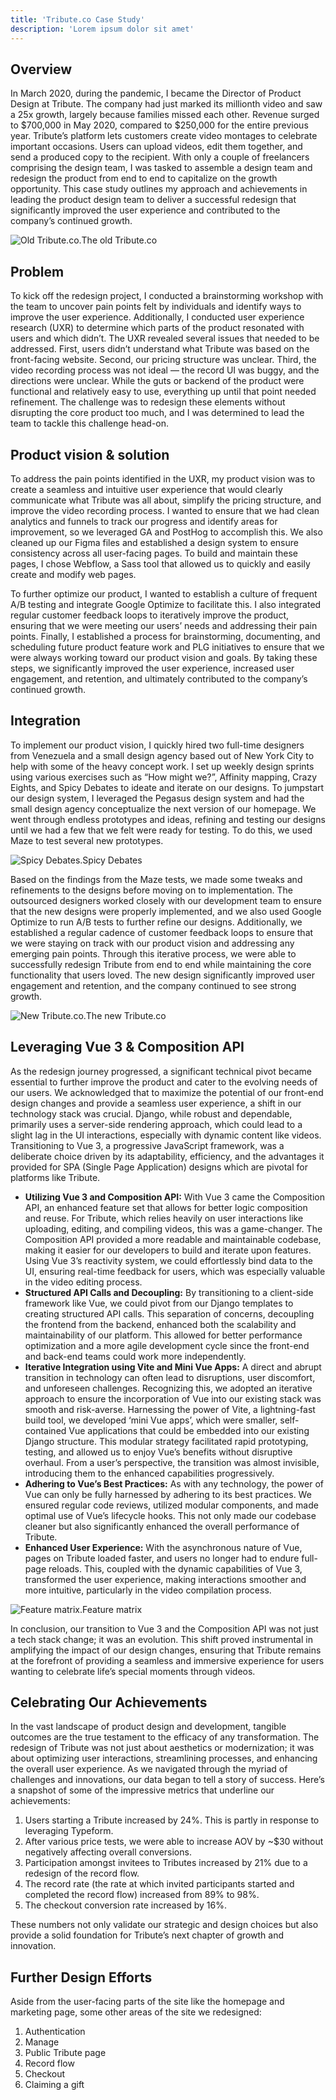 ```yaml
---
title: 'Tribute.co Case Study'
description: 'Lorem ipsum dolor sit amet'
---
```


## Overview
In March 2020, during the pandemic, I became the Director of Product Design at Tribute. The company had just marked its millionth video and saw a 25x growth, largely because families missed each other. Revenue surged to $700,000 in May 2020, compared to $250,000 for the entire previous year. Tribute’s platform lets customers create video montages to celebrate important occasions. Users can upload videos, edit them together, and send a produced copy to the recipient. With only a couple of freelancers comprising the design team, I was tasked to assemble a design team and redesign the product from end to end to capitalize on the growth opportunity. This case study outlines my approach and achievements in leading the product design team to deliver a successful redesign that significantly improved the user experience and contributed to the company’s continued growth.

<span class="ipad"><span class="screen">![Old Tribute.co.](../../assets/img/old-tribute.webp)</span></span><span class="caption block -mt-12">The old Tribute.co</span>

## Problem
To kick off the redesign project, I conducted a brainstorming workshop with the team to uncover pain points felt by individuals and identify ways to improve the user experience. Additionally, I conducted user experience research (UXR) to determine which parts of the product resonated with users and which didn’t. The UXR revealed several issues that needed to be addressed. First, users didn’t understand what Tribute was based on the front-facing website. Second, our pricing structure was unclear. Third, the video recording process was not ideal — the record UI was buggy, and the directions were unclear. While the guts or backend of the product were functional and relatively easy to use, everything up until that point needed refinement. The challenge was to redesign these elements without disrupting the core product too much, and I was determined to lead the team to tackle this challenge head-on.

## Product vision & solution
To address the pain points identified in the UXR, my product vision was to create a seamless and intuitive user experience that would clearly communicate what Tribute was all about, simplify the pricing structure, and improve the video recording process. I wanted to ensure that we had clean analytics and funnels to track our progress and identify areas for improvement, so we leveraged GA and PostHog to accomplish this. We also cleaned up our Figma files and established a design system to ensure consistency across all user-facing pages. To build and maintain these pages, I chose Webflow, a Sass tool that allowed us to quickly and easily create and modify web pages.

To further optimize our product, I wanted to establish a culture of frequent A/B testing and integrate Google Optimize to facilitate this. I also integrated regular customer feedback loops to iteratively improve the product, ensuring that we were meeting our users’ needs and addressing their pain points. Finally, I established a process for brainstorming, documenting, and scheduling future product feature work and PLG initiatives to ensure that we were always working toward our product vision and goals. By taking these steps, we significantly improved the user experience, increased user engagement, and retention, and ultimately contributed to the company’s continued growth.

## Integration
To implement our product vision, I quickly hired two full-time designers from Venezuela and a small design agency based out of New York City to help with some of the heavy concept work. I set up weekly design sprints using various exercises such as “How might we?”, Affinity mapping, Crazy Eights, and Spicy Debates to ideate and iterate on our designs. To jumpstart our design system, I leveraged the Pegasus design system and had the small design agency conceptualize the next version of our homepage. We went through endless prototypes and ideas, refining and testing our designs until we had a few that we felt were ready for testing. To do this, we used Maze to test several new prototypes.

<span class="inline-img">![Spicy Debates.](../../assets/img/spicy-debates.webp)</span><span class="caption block mt-3">Spicy Debates</span>

Based on the findings from the Maze tests, we made some tweaks and refinements to the designs before moving on to implementation. The outsourced designers worked closely with our development team to ensure that the new designs were properly implemented, and we also used Google Optimize to run A/B tests to further refine our designs. Additionally, we established a regular cadence of customer feedback loops to ensure that we were staying on track with our product vision and addressing any emerging pain points. Through this iterative process, we were able to successfully redesign Tribute from end to end while maintaining the core functionality that users loved. The new design significantly improved user engagement and retention, and the company continued to see strong growth.

<span class="ipad"><span class="screen">![New Tribute.co.](../../assets/img/new-tribute.webp)</span></span><span class="caption block -mt-12">The new Tribute.co</span>

## Leveraging Vue 3 & Composition API
As the redesign journey progressed, a significant technical pivot became essential to further improve the product and cater to the evolving needs of our users. We acknowledged that to maximize the potential of our front-end design changes and provide a seamless user experience, a shift in our technology stack was crucial. Django, while robust and dependable, primarily uses a server-side rendering approach, which could lead to a slight lag in the UI interactions, especially with dynamic content like videos. Transitioning to Vue 3, a progressive JavaScript framework, was a deliberate choice driven by its adaptability, efficiency, and the advantages it provided for SPA (Single Page Application) designs which are pivotal for platforms like Tribute.

* **Utilizing Vue 3 and Composition API:** With Vue 3 came the Composition API, an enhanced feature set that allows for better logic composition and reuse. For Tribute, which relies heavily on user interactions like uploading, editing, and compiling videos, this was a game-changer. The Composition API provided a more readable and maintainable codebase, making it easier for our developers to build and iterate upon features. Using Vue 3’s reactivity system, we could effortlessly bind data to the UI, ensuring real-time feedback for users, which was especially valuable in the video editing process.
* **Structured API Calls and Decoupling:** By transitioning to a client-side framework like Vue, we could pivot from our Django templates to creating structured API calls. This separation of concerns, decoupling the frontend from the backend, enhanced both the scalability and maintainability of our platform. This allowed for better performance optimization and a more agile development cycle since the front-end and back-end teams could work more independently.
* **Iterative Integration using Vite and Mini Vue Apps:** A direct and abrupt transition in technology can often lead to disruptions, user discomfort, and unforeseen challenges. Recognizing this, we adopted an iterative approach to ensure the incorporation of Vue into our existing stack was smooth and risk-averse. Harnessing the power of Vite, a lightning-fast build tool, we developed ‘mini Vue apps’, which were smaller, self-contained Vue applications that could be embedded into our existing Django structure. This modular strategy facilitated rapid prototyping, testing, and allowed us to enjoy Vue’s benefits without disruptive overhaul. From a user’s perspective, the transition was almost invisible, introducing them to the enhanced capabilities progressively.
* **Adhering to Vue’s Best Practices:** As with any technology, the power of Vue can only be fully harnessed by adhering to its best practices. We ensured regular code reviews, utilized modular components, and made optimal use of Vue’s lifecycle hooks. This not only made our codebase cleaner but also significantly enhanced the overall performance of Tribute.
* **Enhanced User Experience:** With the asynchronous nature of Vue, pages on Tribute loaded faster, and users no longer had to endure full-page reloads. This, coupled with the dynamic capabilities of Vue 3, transformed the user experience, making interactions smoother and more intuitive, particularly in the video compilation process.

<span class="inline-img">![Feature matrix.](../../assets/img/feature-matrix.webp)</span><span class="caption block mt-3">Feature matrix</span>


In conclusion, our transition to Vue 3 and the Composition API was not just a tech stack change; it was an evolution. This shift proved instrumental in amplifying the impact of our design changes, ensuring that Tribute remains at the forefront of providing a seamless and immersive experience for users wanting to celebrate life’s special moments through videos.

## Celebrating Our Achievements
In the vast landscape of product design and development, tangible outcomes are the true testament to the efficacy of any transformation. The redesign of Tribute was not just about aesthetics or modernization; it was about optimizing user interactions, streamlining processes, and enhancing the overall user experience. As we navigated through the myriad of challenges and innovations, our data began to tell a story of success. Here’s a snapshot of some of the impressive metrics that underline our achievements:

1. Users starting a Tribute increased by 24%. This is partly in response to leveraging Typeform.
2. After various price tests, we were able to increase AOV by ~$30 without negatively affecting overall conversions.
3. Participation amongst invitees to Tributes increased by 21% due to a redesign of the record flow.
4. The record rate (the rate at which invited participants started and completed the record flow) increased from 89% to 98%.
5. The checkout conversion rate increased by 16%.

These numbers not only validate our strategic and design choices but also provide a solid foundation for Tribute’s next chapter of growth and innovation.

## Further Design Efforts
Aside from the user-facing parts of the site like the homepage and marketing page, some other areas of the site we redesigned:

1. Authentication
2. Manage
3. Public Tribute page
4. Record flow
5. Checkout
6. Claiming a gift
